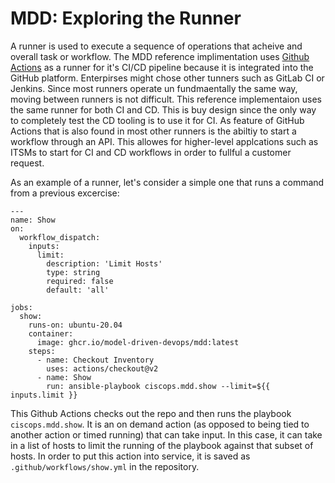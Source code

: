 # MDD: Exploring the Runner

A runner is used to execute a sequence of operations that acheive and overall task or workflow.  The MDD reference implimentation uses [Github Actions](https://github.com/features/actions) as a runner for it's CI/CD pipeline because it is integrated into the GitHub platform.  Enterpirses might chose other tunners such as GitLab CI or Jenkins.  Since most runners operate un fundmaentally the same way, moving between runners is not difficult.  This reference implementaion uses the same runner for both CI and CD.  This is buy design since the only way to completely test the CD tooling is to use it for CI.  As feature of GitHub Actions that is also found in most other runners is the abiltiy to start a workflow through an API.  This allowes for higher-level applcations such as ITSMs to start for CI and CD workflows in order to fullful a customer request.

As an example of a runner, let's consider a simple one that runs a command from a previous excercise:

```
---
name: Show
on:
  workflow_dispatch:
    inputs:
      limit:
        description: 'Limit Hosts'
        type: string 
        required: false
        default: 'all'

jobs:
  show:
    runs-on: ubuntu-20.04
    container:
      image: ghcr.io/model-driven-devops/mdd:latest
    steps:
      - name: Checkout Inventory
        uses: actions/checkout@v2
      - name: Show
        run: ansible-playbook ciscops.mdd.show --limit=${{ inputs.limit }}
```

This Github Actions checks out the repo and then runs the playbook `ciscops.mdd.show`.  It is an on demand action (as opposed to being tied to another action or timed running) that can take input.  In this case, it can take in a list of hosts to limit the running of the playbook against that subset of hosts.  In order to put this action into service, it is saved as `.github/workflows/show.yml` in the repository.